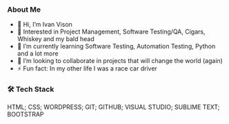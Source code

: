 <h3>About Me</h3>

- 👋 Hi, I’m Ivan Vison
- 👀 Interested in Project Management, Software Testing/QA, Cigars, Whiskey and my bald head
- 🌱 I’m currently learning Software Testing, Automation Testing, Python and a lot more
- 💞️ I’m looking to collaborate in projects that will change the world (again)
- ⚡ Fun fact: In my other life I was a race car driver

<h3>🛠 Tech Stack</h3>
HTML; CSS; WORDPRESS; GIT; GITHUB; VISUAL STUDIO; SUBLIME TEXT; BOOTSTRAP

<!---
ivanvison/ivanvison is a ✨ special ✨ repository because its `README.md` (this file) appears on your GitHub profile.
You can click the Preview link to take a look at your changes.
--->
